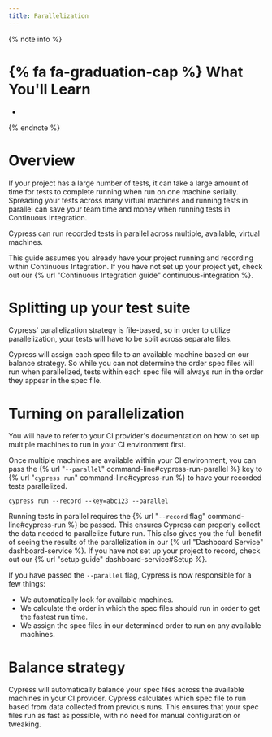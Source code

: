 ```yaml
---
title: Parallelization
---
```


{% note info %}
# {% fa fa-graduation-cap %} What You'll Learn

- 
{% endnote %}

# Overview

If your project has a large number of tests, it can take a large amount of time for tests to complete running when run on one machine serially. Spreading your tests across many virtual machines and running tests in parallel can save your team time and money when running tests in Continuous Integration.

Cypress can run recorded tests in parallel across multiple, available, virtual machines.

This guide assumes you already have your project running and recording within Continuous Integration. If you have not set up your project yet, check out our {% url "Continuous Integration guide" continuous-integration %}.

# Splitting up your test suite

Cypress' parallelization strategy is file-based, so in order to utilize parallelization, your tests will have to be split across separate files.

Cypress will assign each spec file to an available machine based on our balance strategy. So while you can not determine the order spec files will run when parallelized, tests within each spec file will always run in the order they appear in the spec file.

# Turning on parallelization

You will have to refer to your CI provider's documentation on how to set up multiple machines to run in your CI environment first.

Once multiple machines are available within your CI environment, you can pass the {% url "`--parallel`" command-line#cypress-run-parallel %} key to {% url "`cypress run`" command-line#cypress-run %} to have your recorded tests parallelized.

```shell
cypress run --record --key=abc123 --parallel
```

Running tests in parallel requires the {% url "`--record` flag" command-line#cypress-run %} be passed. This ensures Cypress can properly collect the data needed to parallelize future run. This also gives you the full benefit of seeing the results of the parallelization in our {% url "Dashboard Service" dashboard-service %}. If you have not set up your project to record, check out our {% url "setup guide" dashboard-service#Setup %}.

If you have passed the `--parallel` flag, Cypress is now responsible for a few things:

- We automatically look for available machines.
- We calculate the order in which the spec files should run in order to get the fastest run time.
- We assign the spec files in our determined order to run on any available machines.

# Balance strategy

Cypress will automatically balance your spec files across the available machines in your CI provider. Cypress calculates which spec file to run based from data collected from previous runs. This ensures that your spec files run as fast as possible, with no need for manual configuration or tweaking.